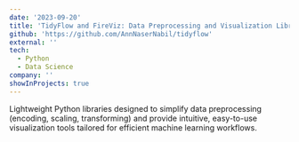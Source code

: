 ```yaml
---
date: '2023-09-20'
title: 'TidyFlow and FireViz: Data Preprocessing and Visualization Libraries'
github: 'https://github.com/AnnNaserNabil/tidyflow'
external: ''
tech:
  - Python
  - Data Science
company: ''
showInProjects: true
---
```


Lightweight Python libraries designed to simplify data preprocessing (encoding, scaling, transforming) and provide intuitive, easy-to-use visualization tools tailored for efficient machine learning workflows.
